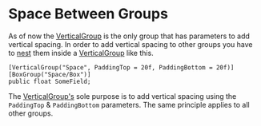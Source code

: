 # Space Between Groups

As of now the [VerticalGroup] is the only group that has parameters to add vertical spacing. In order to add vertical spacing to other groups you have to [nest] them inside a [VerticalGroup] like this.

```CSharp
[VerticalGroup("Space", PaddingTop = 20f, PaddingBottom = 20f)]
[BoxGroup("Space/Box")]
public float SomeField;
```

The [VerticalGroup's] sole purpose is to add vertical spacing using the `PaddingTop` & `PaddingBottom` parameters. The same principle applies to all other groups.








[VerticalGroup]: https://www.odininspector.com/attributes/vertical-group-attribute
[VerticalGroup's]: https://www.odininspector.com/attributes/vertical-group-attribute
[nest]: nesting-groups.md
